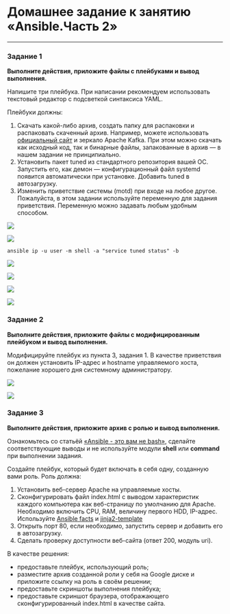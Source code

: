 # Домашнее задание к занятию «Ansible.Часть 2»

---

### Задание 1

**Выполните действия, приложите файлы с плейбуками и вывод выполнения.**

Напишите три плейбука. При написании рекомендуем использовать текстовый редактор с подсветкой синтаксиса YAML.

Плейбуки должны: 

1. Скачать какой-либо архив, создать папку для распаковки и распаковать скаченный архив. Например, можете использовать [официальный сайт](https://kafka.apache.org/downloads) и зеркало Apache Kafka. При этом можно скачать как исходный код, так и бинарные файлы, запакованные в архив — в нашем задании не принципиально.
2. Установить пакет tuned из стандартного репозитория вашей ОС. Запустить его, как демон — конфигурационный файл systemd появится автоматически при установке. Добавить tuned в автозагрузку.
3. Изменить приветствие системы (motd) при входе на любое другое. Пожалуйста, в этом задании используйте переменную для задания приветствия. Переменную можно задавать любым удобным способом.

![](https://user-images.githubusercontent.com/136073445/256121185-02997c6e-3b15-41c8-bd95-095e07643eb0.png)

![](https://user-images.githubusercontent.com/136073445/256121044-fda3c74a-d0d9-483d-81d2-8bada3a8f1a8.png)

```
ansible ip -u user -m shell -a "service tuned status" -b

```

![](https://user-images.githubusercontent.com/136073445/256122072-57bf1f63-79ba-4f95-b396-b312eac35270.png)

![](https://user-images.githubusercontent.com/136073445/256130213-5d193804-c629-44e2-a575-f78a94ccabbb.png)


![](https://user-images.githubusercontent.com/136073445/254506687-c6c9baa3-62ce-422f-bdf4-33359c6d3b6a.png)

![](https://user-images.githubusercontent.com/136073445/254507060-0d1e103a-dd0f-4861-aca6-2bd447b4e897.png)


### Задание 2

**Выполните действия, приложите файлы с модифицированным плейбуком и вывод выполнения.** 

Модифицируйте плейбук из пункта 3, задания 1. В качестве приветствия он должен установить IP-адрес и hostname управляемого хоста, пожелание хорошего дня системному администратору. 

![](https://user-images.githubusercontent.com/136073445/256135576-ee1da5a2-d4ba-47af-9255-e27d56d9541d.png)

![](https://user-images.githubusercontent.com/136073445/256135724-7b6991ae-6380-4d49-aac0-3075793a3ffe.png)



### Задание 3

**Выполните действия, приложите архив с ролью и вывод выполнения.**

Ознакомьтесь со статьёй [«Ansible - это вам не bash»](https://habr.com/ru/post/494738/), сделайте соответствующие выводы и не используйте модули **shell** или **command** при выполнении задания.

Создайте плейбук, который будет включать в себя одну, созданную вами роль. Роль должна:

1. Установить веб-сервер Apache на управляемые хосты.
2. Сконфигурировать файл index.html c выводом характеристик каждого компьютера как веб-страницу по умолчанию для Apache. Необходимо включить CPU, RAM, величину первого HDD, IP-адрес. Используйте [Ansible facts](https://docs.ansible.com/ansible/latest/playbook_guide/playbooks_vars_facts.html) и [jinja2-template](https://linuxways.net/centos/how-to-use-the-jinja2-template-in-ansible/)
3. Открыть порт 80, если необходимо, запустить сервер и добавить его в автозагрузку.
4. Сделать проверку доступности веб-сайта (ответ 200, модуль uri).

В качестве решения:
- предоставьте плейбук, использующий роль;
- разместите архив созданной роли у себя на Google диске и приложите ссылку на роль в своём решении;
- предоставьте скриншоты выполнения плейбука;
- предоставьте скриншот браузера, отображающего сконфигурированный index.html в качестве сайта.

